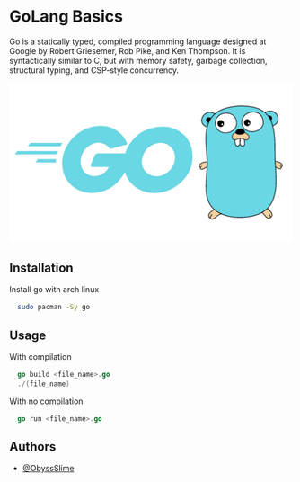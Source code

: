 # GoLang Basics

Go is a statically typed, compiled programming language designed at Google by Robert Griesemer, Rob Pike, and Ken Thompson. It is syntactically similar to C, but with memory safety, garbage collection, structural typing, and CSP-style concurrency.

![App Screenshot](https://raw.githubusercontent.com/ObyssSlime/GoLangBasics/main/raw/images/golang_basics.png)

## Installation

Install go with arch linux

```bash
  sudo pacman -Sy go
```

## Usage

With compilation
```go
  go build <file_name>.go
  ./(file_name)
```

With no compilation
```go
  go run <file_name>.go
```

## Authors

- [@ObyssSlime](https://www.github.com/ObyssSlime)
